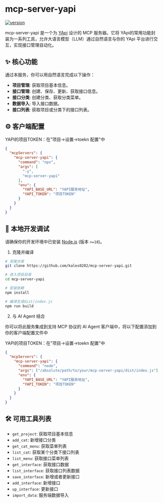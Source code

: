 # mcp-server-yapi

[![version](https://img.shields.io/badge/version-0.0.2-blue.svg)](https://github.com/kales0202/mcp-server-yapi.git)

mcp-server-yapi 是一个为 [YApi](https://github.com/YMFE/yapi) 设计的 MCP 服务器。它将 YApi的常用功能封装为一系列工具，允许大语言模型（LLM）通过自然语言与你的 YApi 平台进行交互，实现接口管理自动化。

## ✨ 核心功能

通过本服务，你可以用自然语言完成以下操作：

- **项目管理**: 获取项目基本信息。
- **接口管理**: 创建、保存、更新、获取接口信息。
- **接口分类**: 创建分类、获取分类菜单。
- **数据导入**: 导入接口数据。
- **接口列表**: 获取项目或分类下的接口列表。

## ⚙️ 客户端配置

YAPI的项目TOKEN：在"项目->设置->toekn 配置"中

```json
{
  "mcpServers": {
    "mcp-server-yapi": {
      "command": "npx",
      "args": [
        "-y",
        "mcp-server-yapi"
      ],
      "env": {
        "YAPI_BASE_URL": "YAPI服务地址",
        "YAPI_TOKEN": "项目TOKEN"
      }
    }
  }
}
```

## 🔧 本地开发调试

请确保你的开发环境中已安装 [Node.js](https://nodejs.org/) (版本 `>=18`)。

1. 克隆并编译

```bash
# 克隆仓库
git clone https://github.com/kales0202/mcp-server-yapi.git

# 进入项目目录
cd mcp-server-yapi

# 安装依赖
npm install

# 编译生成dist/index.js
npm run build
```

2. 与 AI Agent 结合

你可以将此服务集成到支持 MCP 协议的 AI Agent 客户端中，将以下配置添加到你的客户端配置文件中

YAPI的项目TOKEN：在"项目->设置->toekn 配置"中

```json
{
  "mcpServers": {
    "mcp-server-yapi": {
      "command": "node",
      "args": ["/absolute/path/to/your/mcp-server-yapi/dist/index.js"],
      "env": {
        "YAPI_BASE_URL": "YAPI服务地址",
        "YAPI_TOKEN": "项目TOKEN"
      }
    }
  }
}
```

## 🛠️ 可用工具列表

- `get_project`: 获取项目基本信息
- `add_cat`: 新增接口分类
- `get_cat_menu`: 获取菜单列表
- `list_cat`: 获取某个分类下接口列表
- `list_menu`: 获取接口菜单列表
- `get_interface`: 获取接口数据
- `list_interface`: 获取接口列表数据
- `save_interface`: 新增或者更新接口
- `add_interface`: 新增接口
- `up_interface`: 更新接口
- `import_data`: 服务端数据导入
